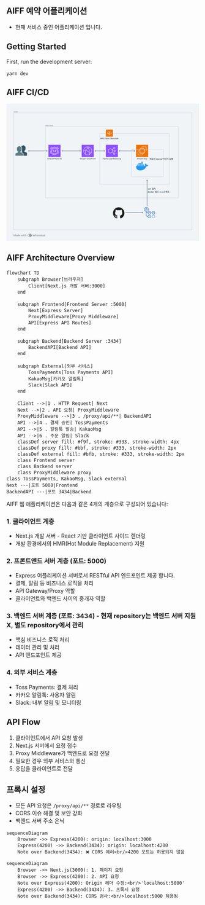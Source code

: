 ## AIFF 예약 어플리케이션

- 현재 서비스 중인 어플리케이션 입니다.

## Getting Started

First, run the development server:

```
yarn dev

```

## AIFF CI/CD

![CI/CD](./aiff-ci-cd.png)

## AIFF Architecture Overview

```mermaid
flowchart TD
    subgraph Browser[브라우저]
        Client[Next.js 개발 서버:3000]
    end

    subgraph Frontend[Frontend Server :5000]
        Next[Express Server]
        ProxyMiddleware[Proxy Middleware]
        API[Express API Routes]
    end

    subgraph Backend[Backend Server :3434]
        BackendAPI[Backend API]
    end

    subgraph External[외부 서비스]
        TossPayments[Toss Payments API]
        KakaoMsg[카카오 알림톡]
        Slack[Slack API]
    end

    Client -->|1 . HTTP Request| Next
    Next -->|2 . API 요청| ProxyMiddleware
    ProxyMiddleware -->|3 . /proxy/api/**| BackendAPI
    API -->|4 . 결제 승인| TossPayments
    API -->|5 . 알림톡 발송| KakaoMsg
    API -->|6 . 주문 알림| Slack
    classDef server fill: #f9f, stroke: #333, stroke-width: 4px
    classDef proxy fill: #bbf, stroke: #333, stroke-width: 2px
    classDef external fill: #bfb, stroke: #333, stroke-width: 2px
    class Frontend server
    class Backend server
    class ProxyMiddleware proxy
class TossPayments, KakaoMsg, Slack external
Next ---|포트 5000|Frontend
BackendAPI ---|포트 3434|Backend

```

AIFF 웹 애플리케이션은 다음과 같은 4개의 계층으로 구성되어 있습니다:

### 1. 클라이언트 계층

- Next.js 개발 서버 - React 기반 클라이언트 사이드 렌더링
- 개발 환경에서의 HMR(Hot Module Replacement) 지원

### 2. 프론트엔드 서버 계층 (포트: 5000)

- Express 어플리케이션 서버로서 RESTful API 엔드포인트 제공 합니다.
- 결제, 알림 등 비즈니스 로직을 처리
- API Gateway/Proxy 역할
- 클라이언트와 백엔드 사이의 중개자 역할

### 3. 백엔드 서버 계층 (포트: 3434) - 현재 repository는 백엔드 서버 지원 X, 별도 repository에서 관리

- 핵심 비즈니스 로직 처리
- 데이터 관리 및 처리
- API 엔드포인트 제공

### 4. 외부 서비스 계층

- Toss Payments: 결제 처리
- 카카오 알림톡: 사용자 알림
- Slack: 내부 알림 및 모니터링

## API Flow

1. 클라이언트에서 API 요청 발생
2. Next.js 서버에서 요청 접수
3. Proxy Middleware가 백엔드로 요청 전달
4. 필요한 경우 외부 서비스와 통신
5. 응답을 클라이언트로 전달

## 프록시 설정

- 모든 API 요청은 `/proxy/api/**` 경로로 라우팅
- CORS 이슈 해결 및 보안 강화
- 백엔드 서버 주소 은닉

```mermaid
sequenceDiagram
    Browser ->> Express(4200): origin: localhost:3000
    Express(4200) ->> Backend(3434): origin: localhost:4200
    Note over Backend(3434): ❌ CORS 에러<br/>4200 포트는 허용되지 않음
```

```mermaid
sequenceDiagram
    Browser ->> Next.js(3000): 1. 페이지 요청
    Browser ->> Express(4200): 2. API 요청
    Note over Express(4200): Origin 헤더 수정:<br/>'localhost:5000'
    Express(4200) ->> Backend(3434): 3. 프록시 요청
    Note over Backend(3434): CORS 검사:<br/>localhost:5000 허용됨
```

